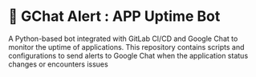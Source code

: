 # :rotating_light: GChat Alert : APP Uptime Bot 
 A Python-based bot integrated with GitLab CI/CD and Google Chat to monitor the uptime of applications. This repository contains scripts and configurations to send alerts to Google Chat when the application status changes or encounters issues
